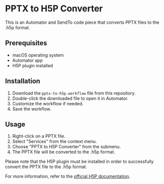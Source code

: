 # PPTX to H5P Converter

This is an Automator and SendTo code piece that converts PPTX files to the .h5p format.

## Prerequisites

- macOS operating system
- Automator app
- H5P plugin installed

## Installation

1. Download the `pptx-to-h5p.workflow` file from this repository.
2. Double-click the downloaded file to open it in Automator.
3. Customize the workflow if needed.
4. Save the workflow.

## Usage

1. Right-click on a PPTX file.
2. Select "Services" from the context menu.
3. Choose "PPTX to H5P Converter" from the submenu.
4. The PPTX file will be converted to the .h5p format.

Please note that the H5P plugin must be installed in order to successfully convert the PPTX file to the .h5p format.

For more information, refer to the [official H5P documentation](https://h5p.org/).
